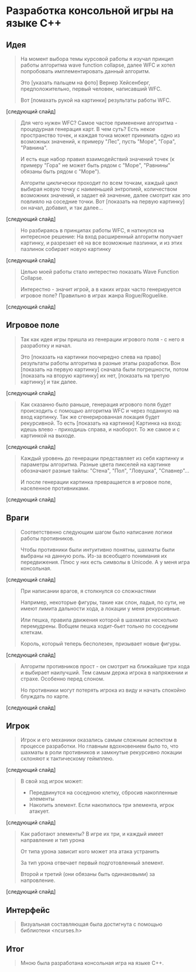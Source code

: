 # Разработка консольной игры на языке C++


## Идея
> На момент выбора темы курсовой работы я изучал принцип работы алгоритма wave function collapse, далее WFС и хотел попробовать имплементировать данный алгоритм.
>
> Это [указать пальцем на фото] Вернер Хейсенберг, предположительно, первый человек, написавший WFC.
>
> Вот [помахать рукой на картинки] результаты работы WFC.

[следующий слайд]

> Для чего нужен WFC?
> Самое частое применение алгоритма - процедурная генерация карт. В чем суть? Есть некое пространство точек, и каждая точка может принимать одно из возможных значений, к примеру "Лес", пусть "Море", "Гора", "Равнина". 
>
> И есть еще набор правил взаимодействий значений точек (к примеру "Гора" не может быть рядом с "Море", "Равнины" обязаны быть рядом с "Море").
>
> Алгоритм циклически проходит по всем точкам, каждый цикл выбирая новую точку с наименьшей энтропией, количеством возможних значений, и задает ей значение, далее смотрит как это повлияло на соседние точки.
> Вот [показать на первую картинку] он начал, добавил, и так далее...

[следующий слайд]

> Но разбираясь в принципах работы WFС, я наткнулся на интересное решение: 
> На вход расширенный алгоритм получает картинку, и разрезает её на все возможные пазлинки, и из этих пазлинок собирает новую картинку

[следующий слайд]

> Целью моей работы стало интерестно показать Wave Function Collapse.
>
> Интерестно - значит игрой, а в каких играх часто генерируется игровое поле? Правильно в играх жанра Rogue/Roguelike.

[следующий слайд]

## Игровое поле
> Так как идея игры пришла из генерации игрового поля - с него я разработку и начал.
>
> Это [показать на картинки поочередно слева на право] результаты работы алгоритма в разные этапы разработки. Вон [показать на первую картинку] сначала были погрешности, потом [показать на вторую картинку] их нет, [показать на третую картинку] и так далее.

[следующий слайд]

> Как сказанно было раньше, генерация игрового поля будет происходить с помощью алгоритма WFС и через поданную на вход картинку. Так же сгенерированная локация будет рекурсивной. То есть [показать на картинки] Картинка на вход: идешь влево - приходишь справа, и наоборот. То же самое и с картинкой на выходе.

[следующий слайд]

> Каждый уровень до генерации представляет из себя картинку и параметры алгоритма. Разные цвета пикселей на картинке обозначают разные тайлы: "Стена", "Пол", "Ловушка", "Спавнер"...
>
> И после генерации картинка превращается в игровое поле, населенное противниками.

[следующий слайд]

## Враги
> Соответственно следующим шагом было написание логики работы противников. 
>
> Чтобы противники были интуитивно понятны, шахматы были выбраны на данную роль. Из-за всеобщего понимания их передвижения. 
> Плюс у них есть символы в Unicode. А у меня игра консольная.

[следующий слайд]

> При написании врагов, я столкнулся со сложнастями
>
> Например, некоторые фигуры, такие как слон, ладья, по сути, не имеют лимита дальности хода, а локации у меня рекурсивные.
>
> Или пешка, правила движения которой в шахматах несколько перемудрены. Вобщем пешка ходит-бьет тольно по соседним клеткам.
>
> Король, который теперь бесполезен, призывает новые фигуры.

[следующий слайд]

> Алгоритм противников прост - он смотрит на ближайшие три хода и выбирает наилучший. Тем самым держа игрока в напряжении и страхе. Особенно перед слоном.
>
> Но противники могут потерять игрока из виду и начать спокойно блуждать по карте.

[следующий слайд]

## Игрок
> Игрок и его механики оказались самым сложным аспектом в процессе разработки.
> Но главным вдохновением было то, что шахматы в роли противников и замкнутые рекурсивно локации 
склоняют к тактическому геймплею.

[следующий слайд]

> В свой ход игрок может:
> * Передвинутся на соседнюю клетку, сбросив накопленные элементы
> * Накопить элемент. Если накопилось три элемента, игрок атакует.

[следующий слайд]

> Как работают элементы?
> В игре их три, и каждый имеет направление и тип урона
>
> От типа урона зависит кого может эта атака устранить
>
> За тип урона отвечает первый подготовленный элемент.
>
> Второй и третий (они обязаны быть одинаковыми) за напровление.

[следующий слайд]

## Интерфейс
> Визуальная составляющая была достигнута с помощью библиотеки <ncurses.h>

## Итог
> Мною была разработана консольная игра на языке С++.
